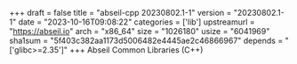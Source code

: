 +++
draft = false
title = "abseil-cpp 20230802.1-1"
version = "20230802.1-1"
date = "2023-10-16T09:08:22"
categories = ['lib']
upstreamurl = "https://abseil.io"
arch = "x86_64"
size = "1026180"
usize = "6041969"
sha1sum = "5f403c382aa1173d5006482e4445ae2c46866967"
depends = "['glibc>=2.35']"
+++
Abseil Common Libraries (C++)